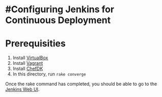 #Configuring Jenkins for Continuous Deployment
====================================

Prerequisities
==============

1. Install [VirtualBox](https://www.virtualbox.org/)
2. Install [Vagrant](https://www.vagrantup.com/)
3. Install [ChefDK](https://downloads.chef.io/chef-dk/)
4. In this directory, run `rake converge`

Once the rake command has completed, you should be able to go to the
[Jenkins Web UI](https://192.168.56.90:8080).





